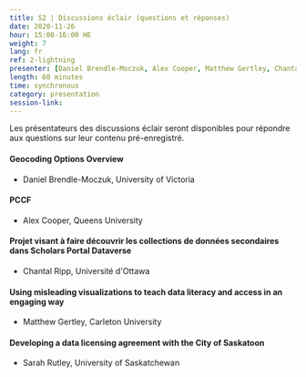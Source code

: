 ```yaml
---
title: S2 | Discussions éclair (questions et réponses)
date: 2020-11-26
hour: 15:00-16:00 HE
weight: 7
lang: fr
ref: 2-lightning
presenter: [Daniel Brendle-Moczuk, Alex Cooper, Matthew Gertley, Chantal Ripp, Sarah Rutley]
length: 60 minutes
time: synchronous
category: presentation
session-link:
---
```

Les présentateurs des discussions éclair seront disponibles pour répondre aux questions sur leur contenu pré-enregistré.

<!--more-->

#### Geocoding Options Overview  
- Daniel Brendle-Moczuk, University of Victoria

#### PCCF
- Alex Cooper, Queens University

#### Projet visant à faire découvrir les collections de données secondaires dans Scholars Portal Dataverse
- Chantal Ripp, Université d'Ottawa

#### Using misleading visualizations to teach data literacy and access in an engaging way  
- Matthew Gertley, Carleton University

#### Developing a data licensing agreement with the City of Saskatoon  
- Sarah Rutley, University of Saskatchewan  
